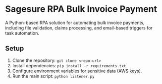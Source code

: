 # Sagesure RPA Bulk Invoice Payment

A Python-based RPA solution for automating bulk invoice payments, including file validation, claims processing, and email-based triggers for task automation.

## Setup
1. Clone the repository: `git clone <repo-url>`
2. Install dependencies: `pip install -r requirements.txt`
3. Configure environment variables for sensitive data (AWS keys).
4. Run the main script: `python listener.py`
